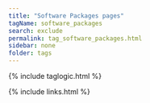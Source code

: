```yaml
---
title: "Software Packages pages"
tagName: software_packages
search: exclude
permalink: tag_software_packages.html
sidebar: none
folder: tags
---
```

{% include taglogic.html %}

{% include links.html %}